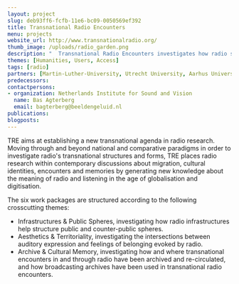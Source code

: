 ```yaml
---
layout: project
slug: deb93ff6-fcfb-11e6-bc09-0050569ef392
title: Transnational Radio Encounters
menu: projects
website_url: http://www.transnationalradio.org/
thumb_image: /uploads/radio_garden.png
description: "  Transnational Radio Encounters investigates how radio structures cultural encounters"
themes: [Humanities, Users, Access]
tags: [radio]
partners: [Martin-Luther-University, Utrecht University, Aarhus Universitet, University of Copenhagen, London Metropolitan University, University of Sunderland, Netherlands Institute for Sound and Vision, Danmarks Radio, Deutsches Rundfunkarchiv, British Broadcasting Corporation, European Broadcasting Union, Deutschlandradio Kultur, Athena Media]
predecessors: 
contactpersons: 
- organization: Netherlands Institute for Sound and Vision
  name: Bas Agterberg
  email: bagterberg@beeldengeluid.nl
publications: 
blogposts: 
---
```


TRE aims at establishing a new transnational agenda in radio research. Moving through and beyond national and comparative paradigms in order to investigate radio's transnational structures and forms, TRE places radio research within contemporary discussions about migration, cultural identities, encounters and memories by generating new knowledge about the meaning of radio and listening in the age of globalisation and digitisation.

The six work packages are structured according to the following crosscutting themes:

* Infrastructures & Public Spheres, investigating how radio infrastructures help structure public and counter-public spheres.
* Aesthetics & Territoriality, investigating the intersections between auditory expression and feelings of belonging evoked by radio.
* Archive & Cultural Memory, investigating how and where transnational encounters in and through radio have been archived and re-circulated, and how broadcasting archives have been used in transnational radio encounters.
